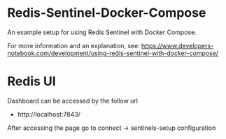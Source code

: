 # Redis-Sentinel-Docker-Compose

An example setup for using Redis Sentinel with Docker Compose.

For more information and an explanation, see: https://www.developers-notebook.com/development/using-redis-sentinel-with-docker-compose/


# Redis UI

Dashboard can be accessed by the follow url
- http://localhost:7843/

After accessing the page go to connect -> sentinels-setup configuration

